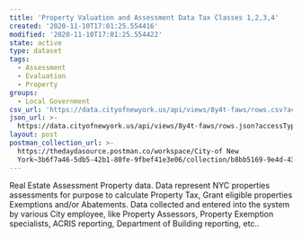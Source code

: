 ```yaml
---
title: 'Property Valuation and Assessment Data Tax Classes 1,2,3,4'
created: '2020-11-10T17:01:25.554416'
modified: '2020-11-10T17:01:25.554422'
state: active
type: dataset
tags:
  - Assessment
  - Evaluation
  - Property
groups:
  - Local Government
csv_url: 'https://data.cityofnewyork.us/api/views/8y4t-faws/rows.csv?accessType=DOWNLOAD'
json_url: >-
  https://data.cityofnewyork.us/api/views/8y4t-faws/rows.json?accessType=DOWNLOAD
layout: post
postman_collection_url: >-
  https://thedaydasource.postman.co/workspace/City-of New
  York~3b6f7a46-5db5-42b1-80fe-9fbef41e3e06/collection/b8bb5169-9e4d-434b-a5f6-b78984ff1a26
---
```

Real Estate Assessment Property data. Data represent NYC properties assessments for purpose to calculate Property Tax, Grant eligible properties Exemptions and/or Abatements. Data collected and entered into the system by various City employee, like Property Assessors, Property Exemption specialists, ACRIS reporting, Department of Building reporting, etc..
